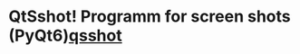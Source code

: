 # QtSshot! Programm for screen shots (PyQt6)[qsshot](https://github.com/user-attachments/assets/288c9efe-7d6b-452d-b20f-67419bc30dee)
